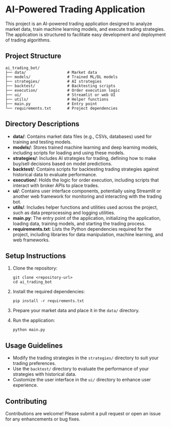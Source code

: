# AI-Powered Trading Application

This project is an AI-powered trading application designed to analyze market data, train machine learning models, and execute trading strategies. The application is structured to facilitate easy development and deployment of trading algorithms.

## Project Structure

```
ai_trading_bot/
├── data/                  # Market data
├── models/                # Trained ML/DL models
├── strategies/            # AI strategies
├── backtest/              # Backtesting scripts
├── execution/             # Order execution logic
├── ui/                    # Streamlit or web UI
├── utils/                 # Helper functions
├── main.py                # Entry point
└── requirements.txt       # Project dependencies
```

## Directory Descriptions

- **data/**: Contains market data files (e.g., CSVs, databases) used for training and testing models.
- **models/**: Stores trained machine learning and deep learning models, including scripts for loading and using these models.
- **strategies/**: Includes AI strategies for trading, defining how to make buy/sell decisions based on model predictions.
- **backtest/**: Contains scripts for backtesting trading strategies against historical data to evaluate performance.
- **execution/**: Holds the logic for order execution, including scripts that interact with broker APIs to place trades.
- **ui/**: Contains user interface components, potentially using Streamlit or another web framework for monitoring and interacting with the trading bot.
- **utils/**: Includes helper functions and utilities used across the project, such as data preprocessing and logging utilities.
- **main.py**: The entry point of the application, initializing the application, loading data, training models, and starting the trading process.
- **requirements.txt**: Lists the Python dependencies required for the project, including libraries for data manipulation, machine learning, and web frameworks.

## Setup Instructions

1. Clone the repository:
   ```
   git clone <repository-url>
   cd ai_trading_bot
   ```

2. Install the required dependencies:
   ```
   pip install -r requirements.txt
   ```

3. Prepare your market data and place it in the `data/` directory.

4. Run the application:
   ```
   python main.py
   ```

## Usage Guidelines

- Modify the trading strategies in the `strategies/` directory to suit your trading preferences.
- Use the `backtest/` directory to evaluate the performance of your strategies with historical data.
- Customize the user interface in the `ui/` directory to enhance user experience.

## Contributing

Contributions are welcome! Please submit a pull request or open an issue for any enhancements or bug fixes.